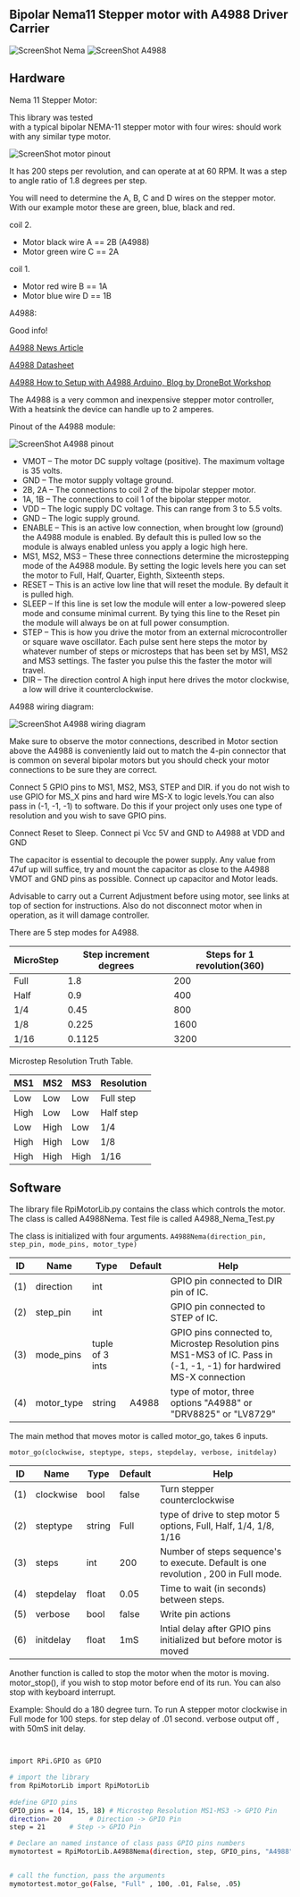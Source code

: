 Bipolar Nema11 Stepper motor with A4988  Driver Carrier 
--------------------------------------------  

![ScreenShot Nema](https://github.com/gavinlyonsrepo/RpiMotorLib/blob/master/extra/images/nema11.jpg)
![ScreenShot A4988](https://github.com/gavinlyonsrepo/RpiMotorLib/blob/master/extra/images/A4988.jpg)

Hardware
------------------------------------

Nema 11 Stepper Motor:

This library was tested  
with a typical bipolar NEMA-11 stepper motor with four wires:
should work with any similar type motor.

 ![ScreenShot motor pinout ](https://raw.githubusercontent.com/gavinlyonsrepo/RpiMotorLib/master/extra/images/nema11pinout.jpg)

It has 200 steps per revolution, and can operate at at 60 RPM. 
It was a step to angle ratio of 1.8 degrees per step. 

You will need to determine the A, B, C and D wires on the stepper motor.
With our example motor these are green, blue, black and red.  

coil 2.
* Motor black wire A ==  2B (A4988)
* Motor green wire C ==   2A

coil 1.
* Motor red wire B == 1A
* Motor blue wire D ==  1B


A4988:

Good info!

[A4988 News Article](http://www.hobbytronics.co.uk/a4988-stepper-motor-driver)

[A4988 Datasheet](http://www.hobbytronics.co.uk/datasheets/a4988_DMOS_microstepping_driver_with_translator.pdf)

[A4988 How to Setup with A4988 Arduino, Blog by DroneBot Workshop](https://dronebotworkshop.com/stepper-motors-with-arduino/)

The A4988 is a very common and inexpensive stepper motor controller, 
With a heatsink the device can handle up to 2 amperes.

Pinout of the A4988 module:

![ScreenShot A4988 pinout](https://github.com/gavinlyonsrepo/RpiMotorLib/blob/master/extra/images/A4988-Stepper-Controller-Pinout.jpg)


* VMOT – The motor DC supply voltage (positive). The maximum voltage is 35 volts.
* GND – The motor supply voltage ground.
* 2B, 2A – The connections to coil 2 of the bipolar stepper motor.
* 1A, 1B – The connections to coil 1 of the bipolar stepper motor.
* VDD – The logic supply DC voltage. This can range from 3 to 5.5 volts.
* GND – The logic supply ground.
* ENABLE – This is an active low connection, when brought low (ground) the A4988 module is enabled. By default this is pulled low so the module is always enabled unless you apply a logic high here.
* MS1, MS2, MS3 – These three connections determine the microstepping mode of the A4988 module. By setting the logic levels here you can set the motor to Full, Half, Quarter, Eighth, Sixteenth steps.
* RESET – This is an active low line that will reset the module. By default it is pulled high.
* SLEEP – If this line is set low the module will enter a low-powered sleep mode and consume minimal current. By tying this line to the Reset pin the module will always be on at full power consumption.
* STEP – This is how you drive the motor from an external microcontroller or square wave oscillator. Each pulse sent here steps the motor by whatever number of steps or microsteps that has been set by MS1, MS2 and MS3 settings. The faster you pulse this the faster the motor will travel.
* DIR – The direction control A high input here drives the motor clockwise, a low will drive it counterclockwise.

A4988 wiring diagram:

![ScreenShot A4988 wiring diagram](https://github.com/gavinlyonsrepo/RpiMotorLib/blob/master/extra/images/wiringdiagram1.jpg)


Make sure to observe the motor connections, described in Motor section above
the A4988 is conveniently laid out to match the 4-pin connector 
that is common on several bipolar motors 
but you should check your motor connections to be sure they are correct.

Connect 5 GPIO pins to MS1, MS2, MS3, STEP and DIR.
if you do not wish to use GPIO for MS_X pins and hard wire MS-X to logic levels.You can also pass in (-1, -1, -1) 
to software. Do this if your project only uses one type of resolution and you wish to save GPIO pins.  

Connect Reset to Sleep.
Connect pi Vcc 5V and GND to A4988 at VDD and GND

The capacitor is essential to decouple the power supply. Any value from 47uf up will suffice, 
try and mount the capacitor as close to the A4988 VMOT and GND pins as possible.
Connect up capacitor and Motor leads.

Advisable to  carry out a Current Adjustment before using motor,
see links at top of section for instructions.
Also do not disconnect motor when in operation, as it will damage controller. 

There are 5 step modes for A4988. 

| MicroStep| Step increment degrees | Steps for 1 revolution(360) |
| ------ | ------ |  ------ |
| Full | 1.8 |  200 |
| Half | 0.9 |  400 |
| 1/4 | 0.45 |  800 |
| 1/8 | 0.225 |  1600 |
| 1/16 | 0.1125 |  3200 |

Microstep Resolution Truth Table.
 
| MS1 | MS2 | MS3 |  Resolution |
| --- | --- | --- | --- |
| Low | Low |Low | Full step | 
| High | Low | Low | Half step |
| Low | High | Low | 1/4 |
| High | High | Low | 1/8 |
| High | High | High | 1/16 |

Software
--------------------------------------------

The library file RpiMotorLib.py contains the class which controls 
the motor. The class is called A4988Nema. Test file is called A4988_Nema_Test.py

The class is initialized with four arguments.
`A4988Nema(direction_pin, step_pin, mode_pins, motor_type)`

| ID  | Name   | Type  | Default | Help  |
| ------|-------|----| --- | --- |
| (1) | direction | int |  | GPIO pin connected to DIR pin of IC. |
| (2) | step_pin  | int |  | GPIO pin connected to STEP of IC.   |
| (3) | mode_pins  | tuple of 3 ints  |  | GPIO pins connected to, Microstep Resolution pins MS1-MS3 of IC. Pass in (-1, -1, -1) for hardwired MS-X connection |
| (4) | motor_type | string | A4988 | type of motor, three options "A4988" or "DRV8825" or "LV8729" |

The main method that moves motor is called motor_go, takes 6 inputs.

`motor_go(clockwise, steptype, steps, stepdelay, verbose, initdelay)`
     
| ID  | Name   | Type  | Default | Help  |
| ----- | ----- | -- | --- | --- |
| (1) | clockwise | bool | false | Turn stepper counterclockwise |
| (2) | steptype | string | Full | type of drive to step motor 5 options, Full, Half, 1/4, 1/8, 1/16 |
| (3) | steps | int | 200 | Number of steps sequence's to execute. Default is one revolution , 200 in Full mode. |
| (4) | stepdelay | float | 0.05 | Time to wait (in seconds) between steps. |
| (5) | verbose | bool | false | Write pin actions |
| (6) | initdelay| float | 1mS| Intial delay after GPIO pins initialized but before motor is moved |

Another function is called to stop the motor when the motor is moving.
motor_stop(), if you wish to stop motor before end of its run. 
You can also stop with keyboard interrupt.


Example: Should do a 180 degree turn.
To run A stepper motor clockwise in Full mode for 100 steps.
 for step delay of .01 second. 
 verbose output off , with 50mS init delay.


```sh

 
import RPi.GPIO as GPIO

# import the library
from RpiMotorLib import RpiMotorLib
    
#define GPIO pins
GPIO_pins = (14, 15, 18) # Microstep Resolution MS1-MS3 -> GPIO Pin
direction= 20       # Direction -> GPIO Pin
step = 21      # Step -> GPIO Pin

# Declare an named instance of class pass GPIO pins numbers
mymotortest = RpiMotorLib.A4988Nema(direction, step, GPIO_pins, "A4988")


# call the function, pass the arguments
mymotortest.motor_go(False, "Full" , 100, .01, False, .05)


```
